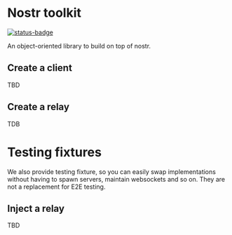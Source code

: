 # Nostr toolkit

[![status-badge](https://ci.codeberg.org/api/badges/zilt0id/nostr_toolkit/status.svg)](https://ci.codeberg.org/zilt0id/nostr_toolkit)

An object-oriented library to build on top of nostr.

## Create a client
TBD

## Create a relay
TDB

# Testing fixtures
We also provide testing fixture, so you can easily swap implementations without having to spawn servers, maintain
websockets and so on. They are not a replacement for E2E testing.

## Inject a relay
TBD
